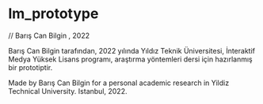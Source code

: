 # lm_prototype

// Barış Can Bilgin , 2022


Barış Can Bilgin tarafından, 
2022 yılında Yıldız Teknik Üniversitesi, İnteraktif Medya Yüksek Lisans programı, 
araştırma yöntemleri dersi için hazırlanmış bir prototiptir.


Made by Barış Can Bilgin for a personal academic research in Yildiz Technical University.
Istanbul, 2022.
